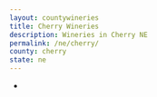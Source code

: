 ```yaml
---
layout: countywineries
title: Cherry Wineries
description: Wineries in Cherry NE
permalink: /ne/cherry/
county: cherry
state: ne
---
```

-
